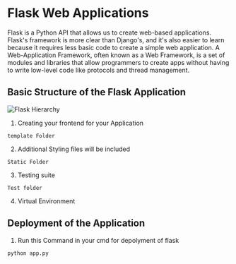 # Flask Web Applications
Flask is a Python API that allows us to create web-based applications.  Flask's framework is more clear than Django's, and it's also easier to learn because it requires less basic code to create a simple web application. A Web-Application Framework, often known as a Web Framework, is a set of modules and libraries that allow programmers to create apps without having to write low-level code like protocols and thread management.


## Basic Structure of the Flask Application
![Flask Hierarchy](https://github.com/Pandula1234/Flask-Projects-Dcau/blob/main/flask.png)

1) Creating your frontend for your Application
```
template Folder
```
2) Additional Styling files will be included 
```
Static Folder
```
3) Testing suite
```
Test folder
```
4) Virtual Environment 

## Deployment of the Application
1) Run this Command in your cmd for depolyment of flask
```
python app.py
```

